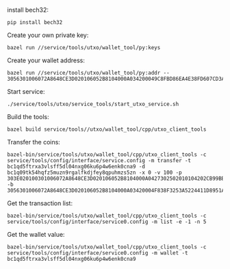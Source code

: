 
install bech32:

	pip install bech32

Create your own private key:

	bazel run //service/tools/utxo/wallet_tool/py:keys


Create your wallet address:
	
	bazel run //service/tools/utxo/wallet_tool/py:addr -- 3056301006072A8648CE3D020106052B8104000A034200049C8FBD86EA4E38FD607CD3AC49FEB75E364B0C694EFB2E6DDD33ABED0BB1017575A79CC53EC6A052F839B4876E96FF9E4B08ECF23EC9CD495B82ECF9D95303BD


Start service:

	./service/tools/utxo/service_tools/start_utxo_service.sh


Build the tools:
	
	bazel build service/tools//utxo/wallet_tool/cpp/utxo_client_tools


Transfer the coins:

	bazel-bin/service/tools/utxo/wallet_tool/cpp/utxo_client_tools -c service/tools/config/interface/service.config -m transfer -t bc1qd5ftrxa3vlsff5dl04nxg06ku6p4w6enk0cna9 -d bc1q09tk54hqfz5muzn9rgalfkdjfey8qpuhmzs5zn -x 0 -v 100 -p 303E020100301006072A8648CE3D020106052B8104000A0427302502010104202CB99BBB2AFEB7F48A574064091B34F24781C93AD8181A511C8DCFB2A111AD82 -b 3056301006072A8648CE3D020106052B8104000A03420004F838F3253A5224411D8951AA6EF2BB474EDD283EC088CD13D5404956C0A88079ECF539D9669A3D639A35BF9FD0F67ECBB3D332733C59B0272EB844405B6568D3

Get the transaction list:

	bazel-bin/service/tools/utxo/wallet_tool/cpp/utxo_client_tools -c service/tools/config/interface/service0.config -m list -e -1 -n 5

Get the wallet value:

	bazel-bin/service/tools/utxo/wallet_tool/cpp/utxo_client_tools -c service/tools/config/interface/service0.config -m wallet -t bc1qd5ftrxa3vlsff5dl04nxg06ku6p4w6enk0cna9
